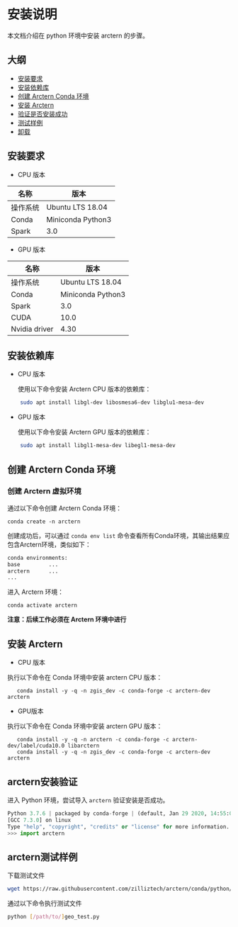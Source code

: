 # 安装说明
本文档介绍在 python 环境中安装 arctern 的步骤。

## 大纲
* [安装要求](#prerequisities)
* [安装依赖库](#installdependency)
* [创建 Arctern Conda 环境](#constructenv)
* [安装 Arctern](#install)
* [验证是否安装成功](#verification)
* [测试样例](#test)
* [卸载](#uninstallation)

## <span id = "prerequisities">安装要求</span>

* CPU 版本

|  名称    |   版本     |
| ---------- | ------------ |
| 操作系统 |Ubuntu LTS 18.04|
| Conda  | Miniconda Python3  |
| Spark | 3.0  |


* GPU 版本

|  名称    |   版本     |
| ---------- | ------------ |
| 操作系统 |Ubuntu LTS 18.04|
| Conda | Miniconda Python3  |
| Spark | 3.0  |
|CUDA|10.0|
|Nvidia driver|4.30|



## <span id = "installdependency">安装依赖库</span>


* CPU 版本

  使用以下命令安装 Arctern CPU 版本的依赖库：
```bash
    sudo apt install libgl-dev libosmesa6-dev libglu1-mesa-dev
```

* GPU 版本


  使用以下命令安装 Arctern GPU 版本的依赖库：
```bash
    sudo apt install libgl1-mesa-dev libegl1-mesa-dev
```



## <span id = "constructenv">创建 Arctern Conda 环境</span>

### 创建 Arctern 虚拟环境

通过以下命令创建 Arctern Conda 环境：

`conda create -n arctern`

创建成功后，可以通过 `conda env list` 命令查看所有Conda环境，其输出结果应包含Arctern环境，类似如下：
  
  ```bash
  conda environments:
  base         ...
  arctern      ...
  ...
  ```

 进入 Arctern 环境：

  `conda activate arctern`


**注意：后续工作必须在 Arctern 环境中进行**

## <span id = "install">安装 Arctern</span>


* CPU 版本
  
执行以下命令在 Conda 环境中安装 arctern CPU 版本：

```shell
   conda install -y -q -n zgis_dev -c conda-forge -c arctern-dev arctern
```

* GPU版本
  
执行以下命令在 Conda 环境中安装 arctern GPU 版本：

```shell
   conda install -y -q -n arctern -c conda-forge -c arctern-dev/label/cuda10.0 libarctern
   conda install -y -q -n zgis_dev -c conda-forge -c arctern-dev arctern
```

## <span id = "verification">arctern安装验证</span>

进入 Python 环境，尝试导入 `arctern` 验证安装是否成功。

```python
Python 3.7.6 | packaged by conda-forge | (default, Jan 29 2020, 14:55:04)
[GCC 7.3.0] on linux
Type "help", "copyright", "credits" or "license" for more information.
>>> import arctern
```

## <span id = "test">arctern测试样例</span>

下载测试文件
```bash
wget https://raw.githubusercontent.com/zilliztech/arctern/conda/python/tests/geo/geo_test.py
```

通过以下命令执行测试文件
```bash
python [/path/to/]geo_test.py
```